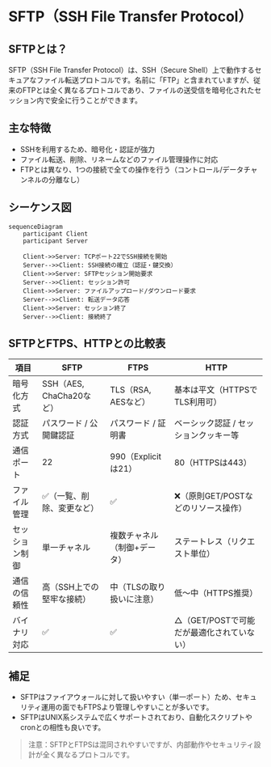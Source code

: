 # SFTP（SSH File Transfer Protocol）

## SFTPとは？

SFTP（SSH File Transfer Protocol）は、SSH（Secure Shell）上で動作するセキュアなファイル転送プロトコルです。名前に「FTP」と含まれていますが、従来のFTPとは全く異なるプロトコルであり、ファイルの送受信を暗号化されたセッション内で安全に行うことができます。

## 主な特徴

- SSHを利用するため、暗号化・認証が強力
- ファイル転送、削除、リネームなどのファイル管理操作に対応
- FTPとは異なり、1つの接続で全ての操作を行う（コントロール/データチャンネルの分離なし）

## シーケンス図

```mermaid
sequenceDiagram
    participant Client
    participant Server

    Client->>Server: TCPポート22でSSH接続を開始
    Server-->>Client: SSH接続の確立（認証・鍵交換）
    Client->>Server: SFTPセッション開始要求
    Server-->>Client: セッション許可
    Client->>Server: ファイルアップロード/ダウンロード要求
    Server-->>Client: 転送データ応答
    Client->>Server: セッション終了
    Server-->>Client: 接続終了
```

## SFTPとFTPS、HTTPとの比較表

| 項目 | SFTP | FTPS | HTTP |
|------|------|------|------|
| 暗号化方式 | SSH（AES, ChaCha20など） | TLS（RSA, AESなど） | 基本は平文（HTTPSでTLS利用可） |
| 認証方式 | パスワード / 公開鍵認証 | パスワード / 証明書 | ベーシック認証 / セッションクッキー等 |
| 通信ポート | 22 | 990（Explicitは21） | 80（HTTPSは443） |
| ファイル管理 | ✅（一覧、削除、変更など） | ✅ | ❌（原則GET/POSTなどのリソース操作） |
| セッション制御 | 単一チャネル | 複数チャネル（制御+データ） | ステートレス（リクエスト単位） |
| 通信の信頼性 | 高（SSH上での堅牢な接続） | 中（TLSの取り扱いに注意） | 低～中（HTTPS推奨） |
| バイナリ対応 | ✅ | ✅ | △（GET/POSTで可能だが最適化されていない） |

## 補足

- SFTPはファイアウォールに対して扱いやすい（単一ポート）ため、セキュリティ運用の面でもFTPSより管理しやすいことが多いです。
- SFTPはUNIX系システムで広くサポートされており、自動化スクリプトやcronとの相性も良いです。

> 注意：SFTPとFTPSは混同されやすいですが、内部動作やセキュリティ設計が全く異なるプロトコルです。